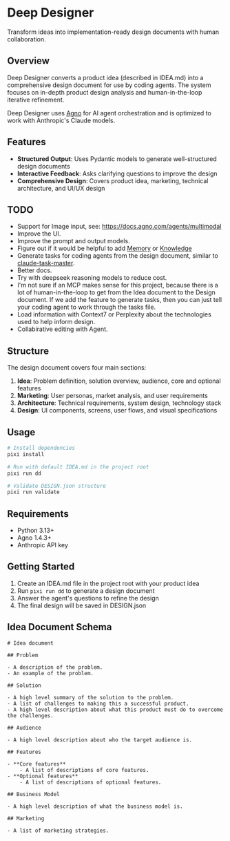 # Deep Designer

Transform ideas into implementation-ready design documents with human collaboration.

## Overview

Deep Designer converts a product idea (described in IDEA.md) into a comprehensive design document for use by coding agents. The system focuses on in-depth product design analysis and human-in-the-loop iterative refinement.

Deep Designer uses [Agno](https://docs.agno.com/introduction) for AI agent orchestration and is optimized to work with Anthropic's Claude models.

## Features

- **Structured Output**: Uses Pydantic models to generate well-structured design documents
- **Interactive Feedback**: Asks clarifying questions to improve the design
- **Comprehensive Design**: Covers product idea, marketing, technical architecture, and UI/UX design

## TODO
- Support for Image input, see: https://docs.agno.com/agents/multimodal
- Improve the UI.
- Improve the prompt and output models.
- Figure out if it would be helpful to add [Memory](https://docs.agno.com/agents/memory) or [Knowledge](https://docs.agno.com/agents/knowledge) 
- Generate tasks for coding agents from the design document, similar to [claude-task-master](https://github.com/eyaltoledano/claude-task-master).
- Better docs.
- Try with deepseek reasoning models to reduce cost.
- I'm not sure if an MCP makes sense for this project, because there is a lot of human-in-the-loop to get from the Idea document to the Design document. If we add the feature to generate tasks, then you can just tell your coding agent to work through the tasks file.
- Load information with Context7 or Perplexity about the technologies used to help inform design.
- Collabirative editing with Agent.

## Structure

The design document covers four main sections:

1. **Idea**: Problem definition, solution overview, audience, core and optional features
2. **Marketing**: User personas, market analysis, and user requirements
3. **Architecture**: Technical requirements, system design, technology stack
4. **Design**: UI components, screens, user flows, and visual specifications

## Usage

```bash
# Install dependencies
pixi install

# Run with default IDEA.md in the project root
pixi run dd

# Validate DESIGN.json structure
pixi run validate
```

## Requirements

- Python 3.13+
- Agno 1.4.3+
- Anthropic API key

## Getting Started

1. Create an IDEA.md file in the project root with your product idea
2. Run `pixi run dd` to generate a design document
3. Answer the agent's questions to refine the design
4. The final design will be saved in DESIGN.json

## Idea Document Schema
```
# Idea document

## Problem

- A description of the problem.
- An example of the problem.

## Solution

- A high level summary of the solution to the problem.
- A list of challenges to making this a successful product.
- A high level description about what this product must do to overcome the challenges.

## Audience

- A high level description about who the target audience is.

## Features

- **Core features**
    - A list of descriptions of core features.
- **Optional features**
    - A list of descriptions of optional features.

## Business Model

- A high level description of what the business model is.

## Marketing

- A list of marketing strategies.
```
